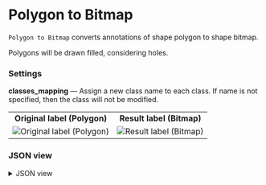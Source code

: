# Polygon to Bitmap

`Polygon to Bitmap` converts annotations of shape polygon to shape bitmap.

Polygons will be drawn filled, considering holes.

### Settings

**classes_mapping** — Assign a new class name to each class. If name is not specified, then the class will not be modified.

</details>

<table>
<tr>
<td style="text-align:center"><strong>Original label (Polygon)</strong></td>
<td style="text-align:center"><strong>Result label (Bitmap)</strong></td>
</tr>
<tr>
<td> <img src="https://github.com/supervisely-ecosystem/dtl-v2/assets/79905215/73c90c70-42a3-4a6c-be50-455777db962d" alt="Original label (Polygon)"/> </td>
<td> <img src="https://github.com/supervisely-ecosystem/dtl-v2/assets/79905215/9cd65865-31e2-49e7-9475-4ffd02b6f7d4" alt="Result label (Bitmap)"/> </td>
</tr>
</table>

### JSON view

<details>
  <summary>JSON view</summary>

```json
{
  "action": "poly2bitmap",
  "src": ["$data_1"],
  "dst": "$poly2bitmap_2",
  "settings": {
    "classes_mapping": {
      "chair": "chair_bitmap"
    }
  }
}
```
